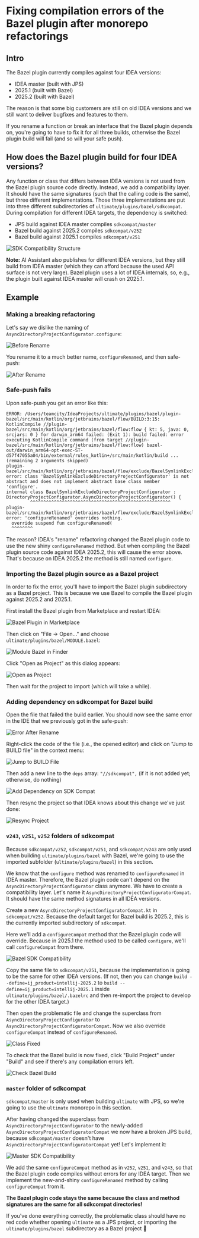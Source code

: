 # Fixing compilation errors of the Bazel plugin after monorepo refactorings

## Intro

The Bazel plugin currently compiles against four IDEA versions:
- IDEA master (built with JPS)
- 2025.1 (built with Bazel)
- 2025.2 (built with Bazel)

The reason is that some big customers are still on old IDEA versions and we still want to deliver bugfixes and features to them.

If you rename a function or break an interface that the Bazel plugin depends on,
you're going to have to fix it for all three builds, otherwise the Bazel plugin build will fail (and so will your safe push).

## How does the Bazel plugin build for four IDEA versions?

Any function or class that differs between IDEA versions is not used from the Bazel plugin source code directly.
Instead, we add a compatibility layer. It should have the same signatures (such that the calling code is the same),
but three different implementations. Those three implementations are put into three different subdirectories of
`ultimate/plugins/bazel/sdkcompat`.
During compilation for different IDEA targets, the dependency is switched: 
- JPS build against IDEA master compiles `sdkcompat/master`
- Bazel build against 2025.2 compiles `sdkcompat/v252`
- Bazel build against 2025.1 compiles `sdkcompat/v251`

![SDK Compatibility Structure](sdkcompat/sdkcompat_structure.png)

**Note:** AI Assistant also publishes for different IDEA versions, but they still build from IDEA master (which they can afford because the used API surface is not very large).
Bazel plugin uses a lot of IDEA internals, so, e.g., the plugin built against IDEA master will crash on 2025.1.

## Example

### Making a breaking refactoring

Let's say we dislike the naming of `AsyncDirectoryProjectConfigurator.configure`:

![Before Rename](sdkcompat/before_rename.png)

You rename it to a much better name, `configureRenamed`, and then safe-push:

![After Rename](sdkcompat/after_rename.png)

### Safe-push fails

Upon safe-push you get an error like this:
```
ERROR: /Users/teamcity/IdeaProjects/ultimate/plugins/bazel/plugin-bazel/src/main/kotlin/org/jetbrains/bazel/flow/BUILD:3:15: KotlinCompile //plugin-bazel/src/main/kotlin/org/jetbrains/bazel/flow:flow { kt: 5, java: 0, srcjars: 0 } for darwin_arm64 failed: (Exit 1): build failed: error executing KotlinCompile command (from target //plugin-bazel/src/main/kotlin/org/jetbrains/bazel/flow:flow) bazel-out/darwin_arm64-opt-exec-ST-d57f47055a04/bin/external/rules_kotlin+/src/main/kotlin/build ... (remaining 2 arguments skipped)
plugin-bazel/src/main/kotlin/org/jetbrains/bazel/flow/exclude/BazelSymlinkExcludeDirectoryProjectConfigurator.kt:20:10: error: class 'BazelSymlinkExcludeDirectoryProjectConfigurator' is not abstract and does not implement abstract base class member 'configure'.
internal class BazelSymlinkExcludeDirectoryProjectConfigurator : DirectoryProjectConfigurator.AsyncDirectoryProjectConfigurator() {
         ^^^^^^^^^^^^^^^^^^^^^^^^^^^^^^^^^^^^^^^^^^^^^^^^^^^^^
plugin-bazel/src/main/kotlin/org/jetbrains/bazel/flow/exclude/BazelSymlinkExcludeDirectoryProjectConfigurator.kt:21:3: error: 'configureRenamed' overrides nothing.
  override suspend fun configureRenamed(
  ^^^^^^^^
```

The reason? IDEA's "rename" refactoring changed the Bazel plugin code to use the new shiny `configureRenamed` method.
But when compiling the Bazel plugin source code against IDEA 2025.2, this will cause the error above.
That's because on IDEA 2025.2 the method is still named `configure`.

### Importing the Bazel plugin source as a Bazel project

In order to fix the error, you'll have to import the Bazel plugin subdirectory as a Bazel project.
This is because we use Bazel to compile the Bazel plugin against 2025.2 and 2025.1.

First install the Bazel plugin from Marketplace and restart IDEA:

![Bazel Plugin in Marketplace](sdkcompat/bazel_plugin_marketplace.png)

Then click on "File -> Open..." and choose `ultimate/plugins/bazel/MODULE.bazel`:

![Module Bazel in Finder](sdkcompat/module_bazel_in_finder.png)

Click "Open as Project" as this dialog appears:

![Open as Project](sdkcompat/open_as_project.png)

Then wait for the project to import (which will take a while).

### Adding dependency on sdkcompat for Bazel build

Open the file that failed the build earlier. You should now see the same error in the IDE that we previously got in the safe-push:

![Error After Rename](sdkcompat/error_after_rename.png)

Right-click the code of the file (i.e., the opened editor) and click on "Jump to BUILD file" in the context menu:

![Jump to BUILD File](sdkcompat/jump_to_build_file.png)

Then add a new line to the `deps` array: `"//sdkcompat",` (if it is not added yet; otherwise, do nothing)

![Add Dependency on SDK Compat](sdkcompat/add_dependency_on_sdkcompat.png)

Then resync the project so that IDEA knows about this change we've just done:

![Resync Project](sdkcompat/resync.png)

### `v243`, `v251`, `v252` folders of sdkcompat

Because `sdkcompat/v252`, `sdkcompat/v251`, and `sdkcompat/v243` are only used when building `ultimate/plugins/bazel` with Bazel, we're going to use the imported subfolder (`ultimate/plugins/bazel`)
in this section.

We know that the `configure` method was renamed to `configureRenamed` in IDEA master. Therefore, the Bazel plugin code
can't depend on the `AsyncDirectoryProjectConfigurator` class anymore. We have to create a compatibility layer.
Let's name it `AsyncDirectoryProjectConfiguratorCompat`. It should have the same method signatures in all IDEA versions. 

Create a new `AsyncDirectoryProjectConfiguratorCompat.kt` in `sdkcompat/v252`.
Because the default target for Bazel build is 2025.2, this is the currently imported subdirectory of `sdkcompat`.

Here we'll add a `configureCompat` method that the Bazel plugin code will override. Because in 2025.1 the method
used to be called `configure`, we'll call `configureCompat` from there.

![Bazel SDK Compatibility](sdkcompat/bazel_sdkcompat.png)

Copy the same file to `sdkcompat/v251`, because the implementation is going to be the same for other IDEA versions.
(If not, then you can change `build --define=ij_product=intellij-2025.2` to `build --define=ij_product=intellij-2025.1`
inside `ultimate/plugins/bazel/.bazelrc` and then re-import the project to develop for the other IDEA target.)

Then open the problematic file and change the superclass from `AsyncDirectoryProjectConfigurator` to `AsyncDirectoryProjectConfiguratorCompat`.
Now we also override `configureCompat` instead of `configureRenamed`.

![Class Fixed](sdkcompat/class_fixed.png)

To check that the Bazel build is now fixed, click "Build Project" under "Build" and see if there's any compilation errors left.

![Check Bazel Build](sdkcompat/check_bazel_build.png)

### `master` folder of sdkcompat

`sdkcompat/master` is only used when building `ultimate` with JPS, so we're going to use the `ultimate` monorepo in this section.

After having changed the superclass from `AsyncDirectoryProjectConfigurator` to the newly-added `AsyncDirectoryProjectConfiguratorCompat`
we now have a broken JPS build, because `sdkcompat/master` doesn't have `AsyncDirectoryProjectConfiguratorCompat` yet! Let's implement it:

![Master SDK Compatibility](sdkcompat/master_sdkcompat.png)

We add the same `configureCompat` method as in `v252`, `v251`, and `v243`, so that the Bazel plugin code compiles without errors for any IDEA target. 
Then we implement the new-and-shiny `configureRenamed` method by calling `configureCompat` from it.

**The Bazel plugin code stays the same because the class and method signatures are the same for all sdkcompat directories!**


If you've done everything correctly, the problematic class should have no red code whether opening `ultimate` as a JPS project,
or importing the `ultimate/plugins/bazel` subdirectory as a Bazel project 🎉
